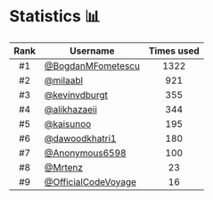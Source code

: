 # Statistics 📊

|Rank|Username|Times used|
:--------:|--------|:--------:|
|#1|[@BogdanMFometescu](https://github.com/BogdanMFometescu)|1322|
|#2|[@milaabl](https://github.com/milaabl)|921|
|#3|[@kevinvdburgt](https://github.com/kevinvdburgt)|355|
|#4|[@alikhazaeii](https://github.com/alikhazaeii)|344|
|#5|[@kaisunoo](https://github.com/kaisunoo)|195|
|#6|[@dawoodkhatri1](https://github.com/dawoodkhatri1)|180|
|#7|[@Anonymous6598](https://github.com/Anonymous6598)|100|
|#8|[@Mrtenz](https://github.com/Mrtenz)|23|
|#9|[@OfficialCodeVoyage](https://github.com/OfficialCodeVoyage)|16|
